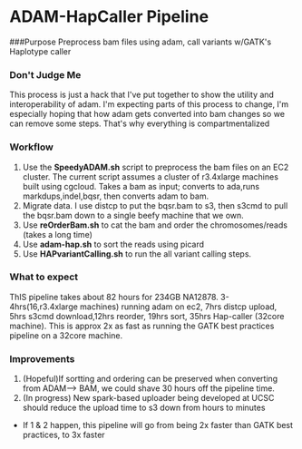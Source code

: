 # ADAM-HapCaller Pipeline

###Purpose
Preprocess bam files using adam, call variants w/GATK's Haplotype caller

### Don't Judge Me
This process is just a hack that I've put together to show the utility and interoperability of adam. I'm expecting parts of this process to change, I'm especially hoping that how adam gets converted into bam changes so we can remove some steps. That's why everything is compartmentalized

### Workflow
1. Use the **SpeedyADAM.sh**  script to preprocess the bam files on an EC2 cluster. The current script assumes a cluster of r3.4xlarge machines built using cgcloud. Takes a bam as input; converts to ada,runs markdups,indel,bqsr, then converts adam to bam.
2. Migrate data. I use distcp to put the bqsr.bam to s3, then s3cmd to pull the bqsr.bam down to a single beefy machine that we own.
3. Use **reOrderBam.sh** to cat the bam and order the chromosomes/reads (takes a long time)
4. Use **adam-hap.sh** to sort the reads using picard
5. Use **HAPvariantCalling.sh** to run the all variant calling steps. 

### What to expect
ThIS pipeline takes about 82 hours for 234GB NA12878. 3-4hrs(16,r3.4xlarge machines) running adam on ec2, 7hrs distcp upload, 5hrs s3cmd download,12hrs reorder, 19hrs sort, 35hrs Hap-caller (32core machine). This is approx 2x as fast as running the GATK best practices pipeline on a 32core machine.

### Improvements
1. (Hopeful)If sortting and ordering can be preserved when converting from ADAM--> BAM, we could shave 30 hours off the pipeline time.
2. (In progress) New spark-based uploader being developed at UCSC should reduce the upload time to s3 down from hours to minutes

* If 1 & 2 happen, this pipeline will go from being 2x faster than GATK best practices, to 3x faster
